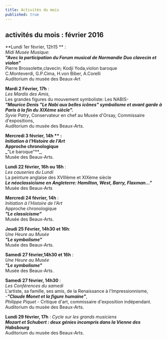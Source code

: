 ```yaml
---
title: Activités du mois
published: true
---
```




## activités du mois : février 2016


**Lundi 1er février, 12h15 ** :  
_Midi Musée Musique_:  
**_"Avec la participation du Forum musical de Normandie Duo clavecin et violon"_**  
Pierre Brossolette,clavecin; Kodji Yoda,violon baroque  
C.Monteverdi, G.P.Cima, H.von Biber, A.Corelli  
Auditorium du musée des Beaux-Art

**Mardi 2 Février, 17h** :  
_Les Mardis des Amis_,  
Les grandes figures du mouvement symboliste: Les NABIS-  
**_"Maurice Denis "Le Nabi aux belles icônes" symbolisme et avant garde à Paris à la fin du XIXème siècle"._**  
_Syvie Patry_, Conservateur en chef au Musée d'Orsay, Commissaire d'expositions,  
Auditorium du musée des Beaux-Arts.


**Mercredi 3 février, 14h ** :  
_Initiation à l'Histoire de l'Art_   
 Approche chronologique     
_**"Le baroque"**_,    
Musée des Beaux-Arts.


**Lundi 22 février, 16h ou 18h** :  
_Les causeries du Lundi_  
La peinture anglaise des XVIIIème et XIXème siècle  
**_Le néoclassicisme en Angleterre: Hamilton, West, Barry, Flaxman..."_**  
Musée des Beaux-Arts

**Mercredi 24 février, 14h** :  
_Initiation à l'Histoire de l'Art_   
 Approche chronologique  
**_"Le classicisme"_**  
Musée des Beaux-Arts.

**Jeudi 25 Février, 14h30 et 16h**:  
_Une Heure au Musée_  
**_"Le symbolisme"_**  
 Musée des Beaux-Arts.

**Samedi 27 février,14h30 et 16h** :  
_Une Heure au Musée_  
**_"Le symbolisme"_**  
 Musée des Beaux-Arts.

**Samedi 27 février, 14h30** :  
_Les Conférences du samedi_   
L'artiste, sa famille, ses amis, de la Renaissance à l'Impressionnisme,  
-_**"Claude Monet et la figure humaine"**_,  
_Philippe Piquet_ - Critique d'art, commissaire d'exposition indépendant.
Auditorium du musée des Beaux-Arts.

**Lundi 29 février, 17h** : 
_Cycle sur les grands musiciens_  
**_Mozart et Schubert : deux génies incompris dans la Vienne des Habsbourg_**  
Auditorium du musée des Beaux-Arts.
